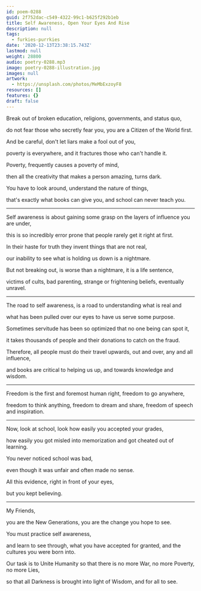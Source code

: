 ```yaml
---
id: poem-0288
guid: 2f752dac-c549-4322-99c1-b625f292b1eb
title: Self Awareness, Open Your Eyes And Rise
description: null
tags:
  - furkies-purrkies
date: '2020-12-13T23:38:15.743Z'
lastmod: null
weight: 28800
audio: poetry-0288.mp3
image: poetry-0288-illustration.jpg
images: null
artwork:
  - https://unsplash.com/photos/MeMbExzoyF8
resources: []
features: {}
draft: false
---
```


Break out of broken education, religions, governments, and status quo,

do not fear those who secretly fear you, you are a Citizen of the World first.

And be careful, don't let liars make a fool out of you,

poverty is everywhere, and it fractures those who can't handle it.

Poverty, frequently causes a poverty of mind,

then all the creativity that makes a person amazing, turns dark.

You have to look around, understand the nature of things,

that's exactly what books can give you, and school can never teach you.

---

Self awareness is about gaining some grasp on the layers of influence you are under,

this is so incredibly error prone that people rarely get it right at first.

In their haste for truth they invent things that are not real,

our inability to see what is holding us down is a nightmare.

But not breaking out, is worse than a nightmare, it is a life sentence,

victims of cults, bad parenting, strange or frightening beliefs, eventually unravel.

---

The road to self awareness, is a road to understanding what is real and

what has been pulled over our eyes to have us serve some purpose.

Sometimes servitude has been so optimized that no one being can spot it,

it takes thousands of people and their donations to catch on the fraud.

Therefore, all people must do their travel upwards, out and over, any and all influence,

and books are critical to helping us up, and towards knowledge and wisdom.

---

Freedom is the first and foremost human right, freedom to go anywhere,

freedom to think anything, freedom to dream and share, freedom of speech and inspiration.

---

Now, look at school, look how easily you accepted your grades,

how easily you got misled into memorization and got cheated out of learning.

You never noticed school was bad,

even though it was unfair and often made no sense.

All this evidence, right in front of your eyes,

but you kept believing.

---

My Friends,

you are the New Generations, you are the change you hope to see.

You must practice self awareness,

and learn to see through, what you have accepted for granted, and the cultures you were born into.

Our task is to Unite Humanity so that there is no more War, no more Poverty, no more Lies,

so that all Darkness is brought into light of Wisdom, and for all to see.
